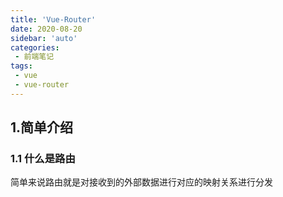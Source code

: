 ```yaml
---
title: 'Vue-Router'
date: 2020-08-20
sidebar: 'auto'
categories:
 - 前端笔记
tags:
 - vue
 - vue-router
---
```

## 1.简单介绍  

### 1.1 什么是路由  

简单来说路由就是对接收到的外部数据进行对应的映射关系进行分发

